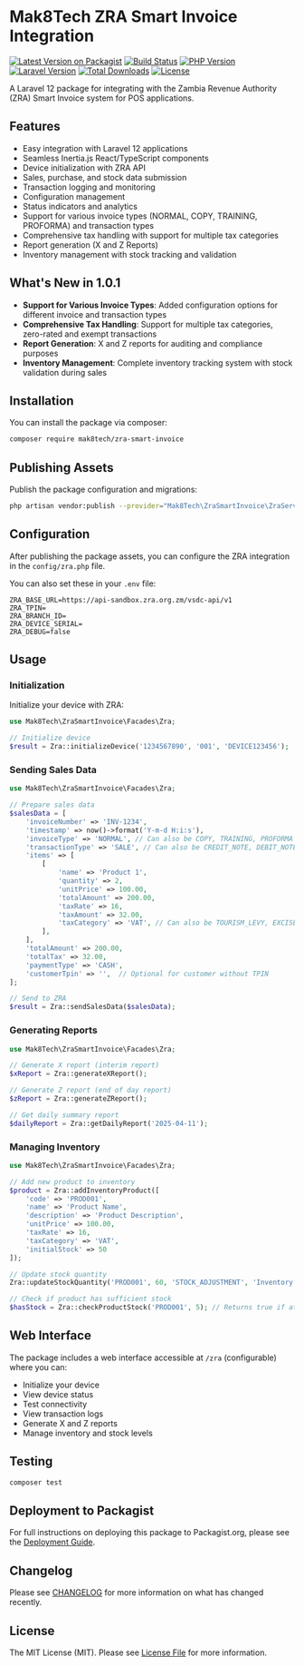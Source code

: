 # Mak8Tech ZRA Smart Invoice Integration

[![Latest Version on Packagist](https://img.shields.io/packagist/v/mak8tech/zra-smart-invoice.svg?style=flat-square&label=Latest%20Version)](https://packagist.org/packages/mak8tech/zra-smart-invoice)
[![Build Status](https://github.com/mak8tech/zra-smart-invoice/workflows/PHP%20Tests/badge.svg?branch=main)](https://github.com/mak8tech/zra-smart-invoice/actions?query=workflow%3A%22PHP+Tests%22+branch%3Amain)
[![PHP Version](https://img.shields.io/badge/php-%3E%3D%208.2-8892BF.svg?style=flat-square)](https://php.net/)
[![Laravel Version](https://img.shields.io/badge/laravel-%3E%3D%2012.0-FF2D20.svg?style=flat-square)](https://laravel.com/)
[![Total Downloads](https://img.shields.io/packagist/dt/mak8tech/zra-smart-invoice.svg?style=flat-square)](https://packagist.org/packages/mak8tech/zra-smart-invoice)
[![License](https://img.shields.io/packagist/l/mak8tech/zra-smart-invoice.svg?style=flat-square)](https://packagist.org/packages/mak8tech/zra-smart-invoice)

A Laravel 12 package for integrating with the Zambia Revenue Authority (ZRA) Smart Invoice system for POS applications.

## Features

- Easy integration with Laravel 12 applications
- Seamless Inertia.js React/TypeScript components
- Device initialization with ZRA API
- Sales, purchase, and stock data submission
- Transaction logging and monitoring
- Configuration management
- Status indicators and analytics
- Support for various invoice types (NORMAL, COPY, TRAINING, PROFORMA) and transaction types
- Comprehensive tax handling with support for multiple tax categories
- Report generation (X and Z Reports)
- Inventory management with stock tracking and validation

## What's New in 1.0.1

- **Support for Various Invoice Types**: Added configuration options for different invoice and transaction types
- **Comprehensive Tax Handling**: Support for multiple tax categories, zero-rated and exempt transactions
- **Report Generation**: X and Z reports for auditing and compliance purposes
- **Inventory Management**: Complete inventory tracking system with stock validation during sales

## Installation

You can install the package via composer:

```bash
composer require mak8tech/zra-smart-invoice
```

## Publishing Assets

Publish the package configuration and migrations:

```bash
php artisan vendor:publish --provider="Mak8Tech\ZraSmartInvoice\ZraServiceProvider"
```

## Configuration

After publishing the package assets, you can configure the ZRA integration in the `config/zra.php` file.

You can also set these in your `.env` file:

```
ZRA_BASE_URL=https://api-sandbox.zra.org.zm/vsdc-api/v1
ZRA_TPIN=
ZRA_BRANCH_ID=
ZRA_DEVICE_SERIAL=
ZRA_DEBUG=false
```

## Usage

### Initialization

Initialize your device with ZRA:

```php
use Mak8Tech\ZraSmartInvoice\Facades\Zra;

// Initialize device
$result = Zra::initializeDevice('1234567890', '001', 'DEVICE123456');
```

### Sending Sales Data

```php
use Mak8Tech\ZraSmartInvoice\Facades\Zra;

// Prepare sales data
$salesData = [
    'invoiceNumber' => 'INV-1234',
    'timestamp' => now()->format('Y-m-d H:i:s'),
    'invoiceType' => 'NORMAL', // Can also be COPY, TRAINING, PROFORMA
    'transactionType' => 'SALE', // Can also be CREDIT_NOTE, DEBIT_NOTE, ADJUSTMENT, REFUND
    'items' => [
        [
            'name' => 'Product 1',
            'quantity' => 2,
            'unitPrice' => 100.00,
            'totalAmount' => 200.00,
            'taxRate' => 16,
            'taxAmount' => 32.00,
            'taxCategory' => 'VAT', // Can also be TOURISM_LEVY, EXCISE_DUTY, etc.
        ],
    ],
    'totalAmount' => 200.00,
    'totalTax' => 32.00,
    'paymentType' => 'CASH',
    'customerTpin' => '',  // Optional for customer without TPIN
];

// Send to ZRA
$result = Zra::sendSalesData($salesData);
```

### Generating Reports

```php
use Mak8Tech\ZraSmartInvoice\Facades\Zra;

// Generate X report (interim report)
$xReport = Zra::generateXReport();

// Generate Z report (end of day report)
$zReport = Zra::generateZReport();

// Get daily summary report
$dailyReport = Zra::getDailyReport('2025-04-11');
```

### Managing Inventory

```php
use Mak8Tech\ZraSmartInvoice\Facades\Zra;

// Add new product to inventory
$product = Zra::addInventoryProduct([
    'code' => 'PROD001',
    'name' => 'Product Name',
    'description' => 'Product Description',
    'unitPrice' => 100.00,
    'taxRate' => 16,
    'taxCategory' => 'VAT',
    'initialStock' => 50
]);

// Update stock quantity
Zra::updateStockQuantity('PROD001', 60, 'STOCK_ADJUSTMENT', 'Inventory count adjustment');

// Check if product has sufficient stock
$hasStock = Zra::checkProductStock('PROD001', 5); // Returns true if at least 5 units available
```

## Web Interface

The package includes a web interface accessible at `/zra` (configurable) where you can:

- Initialize your device
- View device status
- Test connectivity
- View transaction logs
- Generate X and Z reports
- Manage inventory and stock levels

## Testing

```bash
composer test
```

## Deployment to Packagist

For full instructions on deploying this package to Packagist.org, please see the [Deployment Guide](DEPLOYMENT.md).

## Changelog

Please see [CHANGELOG](CHANGELOG.md) for more information on what has changed recently.

## License

The MIT License (MIT). Please see [License File](LICENSE.md) for more information.
